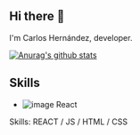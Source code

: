 ## Hi there 👋
I'm Carlos Hernández, developer.

[![Anurag's github stats](https://github-readme-stats.vercel.app/api?username=CodeSyss)](https://github.com/anuraghazra/github-readme-stats)

## Skills
* ![image](https://github.com/user-attachments/assets/cd0262f6-f527-4844-b3a7-ff881d1ce826) React


Skills: REACT / JS / HTML / CSS
